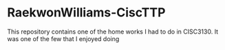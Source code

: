 # RaekwonWilliams-CiscTTP
This repository contains one of the home works I had to do in CISC3130. It was one of the few that I enjoyed doing
